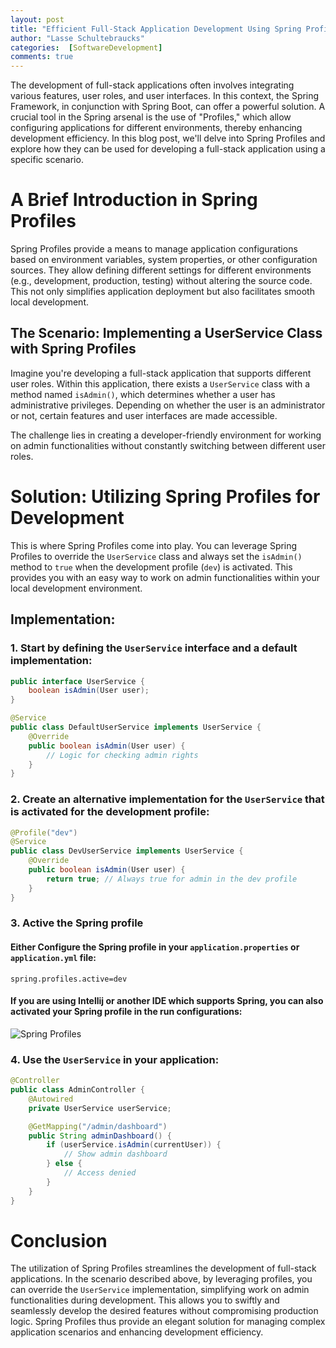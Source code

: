 ```yaml
---
layout: post
title: "Efficient Full-Stack Application Development Using Spring Profiles"
author: "Lasse Schultebraucks"
categories:  [SoftwareDevelopment]
comments: true
---
```


The development of full-stack applications often involves integrating various features, user roles, and user interfaces. In this context, the Spring Framework, in conjunction with Spring Boot, can offer a powerful solution. A crucial tool in the Spring arsenal is the use of "Profiles," which allow configuring applications for different environments, thereby enhancing development efficiency. In this blog post, we'll delve into Spring Profiles and explore how they can be used for developing a full-stack application using a specific scenario.

# A Brief Introduction in Spring Profiles

Spring Profiles provide a means to manage application configurations based on environment variables, system properties, or other configuration sources. They allow defining different settings for different environments (e.g., development, production, testing) without altering the source code. This not only simplifies application deployment but also facilitates smooth local development.

## The Scenario: Implementing a UserService Class with Spring Profiles

Imagine you're developing a full-stack application that supports different user roles. Within this application, there exists a `UserService` class with a method named `isAdmin()`, which determines whether a user has administrative privileges. Depending on whether the user is an administrator or not, certain features and user interfaces are made accessible.

The challenge lies in creating a developer-friendly environment for working on admin functionalities without constantly switching between different user roles.

# Solution: Utilizing Spring Profiles for Development 

This is where Spring Profiles come into play. You can leverage Spring Profiles to override the `UserService` class and always set the `isAdmin()` method to `true` when the development profile (`dev`) is activated. This provides you with an easy way to work on admin functionalities within your local development environment.

## Implementation:

### 1. Start by defining the `UserService` interface and a default implementation:

```java
public interface UserService {
    boolean isAdmin(User user);
}

@Service
public class DefaultUserService implements UserService {
    @Override
    public boolean isAdmin(User user) {
        // Logic for checking admin rights
    }
}
```

### 2. Create an alternative implementation for the `UserService` that is activated for the development profile:

```java
@Profile("dev")
@Service
public class DevUserService implements UserService {
    @Override
    public boolean isAdmin(User user) {
        return true; // Always true for admin in the dev profile
    }
}
```

### 3. Active the Spring profile 

#### Either Configure the Spring profile in your `application.properties` or `application.yml` file:

```properties
spring.profiles.active=dev
```

#### If you are using Intellij or another IDE which supports Spring, you can also activated your Spring profile in the run configurations:

![Spring Profiles]({{site.url}}/assets/img/springProfilesIntellij.png)


### 4. Use the `UserService` in your application:

```java
@Controller
public class AdminController {
    @Autowired
    private UserService userService;

    @GetMapping("/admin/dashboard")
    public String adminDashboard() {
        if (userService.isAdmin(currentUser)) {
            // Show admin dashboard
        } else {
            // Access denied
        }
    }
}
```
# Conclusion

The utilization of Spring Profiles streamlines the development of full-stack applications. In the scenario described above, by leveraging profiles, you can override the `UserService` implementation, simplifying work on admin functionalities during development. This allows you to swiftly and seamlessly develop the desired features without compromising production logic. Spring Profiles thus provide an elegant solution for managing complex application scenarios and enhancing development efficiency.